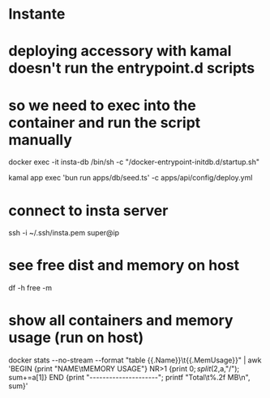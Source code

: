 # Instante

# deploying accessory with kamal doesn't run the entrypoint.d scripts
# so we need to exec into the container and run the script manually
docker exec -it insta-db /bin/sh -c "/docker-entrypoint-initdb.d/startup.sh"

kamal app exec 'bun run apps/db/seed.ts' -c apps/api/config/deploy.yml


# connect to insta server
ssh -i ~/.ssh/insta.pem super@ip

# see free dist and memory on host
df -h
free -m

# show all containers and memory usage (run on host)
docker stats --no-stream --format "table {{.Name}}\t{{.MemUsage}}" | awk 'BEGIN {print "NAME\tMEMORY USAGE"} NR>1 {print $0; split($2,a,"/"); sum+=a[1]} END {print "---------------------"; printf "Total\t%.2f MB\n", sum}'